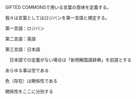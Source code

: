 GIFTED COMMONSで用いる言葉の意味を定義する。

我々は言葉としてはロジバンを第一言語と規定する。



第一言語：ロジバン

第二言語：英語

第三言語：日本語

　日本語での定義がない場合は「新明解国語辞典」を前提とする



あらゆる事は空である

色（存在）は関係性である

関係性をここに分別する

